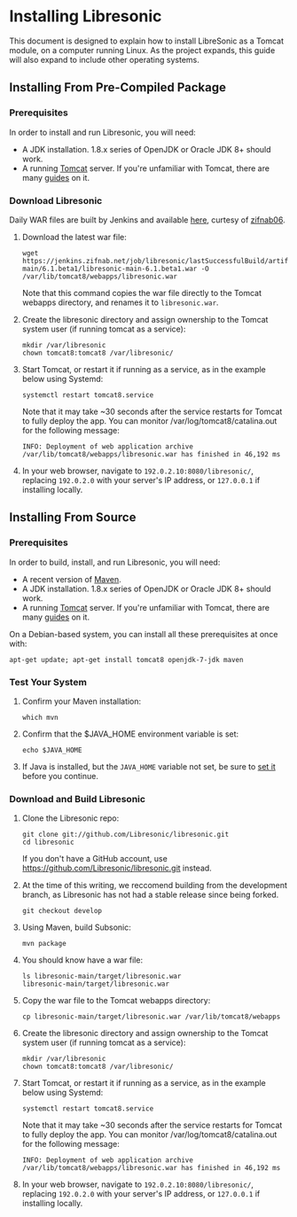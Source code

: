 <!--
# INSTALL.md
# Libresonic/libresonic
-->

# Installing Libresonic

This document is designed to explain how to install LibreSonic as a Tomcat module, on a computer running Linux. As the project expands, this guide will also expand to include other operating systems.

## Installing From Pre-Compiled Package

### Prerequisites

In order to install and run Libresonic, you will need:

  * A JDK installation. 1.8.x series of OpenJDK or Oracle JDK 8+ should work.
  * A running [Tomcat](http://tomcat.apache.org/) server. If you're unfamiliar with Tomcat, there are many [guides](https://www.linode.com/docs/websites/frameworks/apache-tomcat-on-ubuntu-16-04) on it.


### Download Libresonic

Daily WAR files are built by Jenkins and available [here](https://jenkins.zifnab.net/job/libresonic/), curtesy of [zifnab06](https://github.com/zifnab06).

1.  Download the latest war file:

		wget https://jenkins.zifnab.net/job/libresonic/lastSuccessfulBuild/artifact/.repository/org/libresonic/player/libresonic-main/6.1.beta1/libresonic-main-6.1.beta1.war -O /var/lib/tomcat8/webapps/libresonic.war

	Note that this command copies the war file directly to the Tomcat webapps directory, and renames it to `libresonic.war`.

2.  Create the libresonic directory and assign ownership to the Tomcat system user (if running tomcat as a service):

		mkdir /var/libresonic
		chown tomcat8:tomcat8 /var/libresonic/

3.  Start Tomcat, or restart it if running as a service, as in the example below using Systemd:

		systemctl restart tomcat8.service

	Note that it may take ~30 seconds after the service restarts for Tomcat to fully deploy the app. You can monitor /var/log/tomcat8/catalina.out for the following message:

		INFO: Deployment of web application archive /var/lib/tomcat8/webapps/libresonic.war has finished in 46,192 ms

4.  In your web browser, navigate to `192.0.2.10:8080/libresonic/`, replacing `192.0.2.0` with your server's IP address, or `127.0.0.1` if installing locally.

## Installing From Source

### Prerequisites

In order to build, install, and run Libresonic, you will need:

  * A recent version of [Maven](http://maven.apache.org/).
  * A JDK installation. 1.8.x series of OpenJDK or Oracle JDK 8+ should work.
  * A running [Tomcat](http://tomcat.apache.org/) server. If you're unfamiliar with Tomcat, there are many [guides](https://www.linode.com/docs/websites/frameworks/apache-tomcat-on-ubuntu-16-04) on it.

On a Debian-based system, you can install all these prerequisites at once with:

	apt-get update; apt-get install tomcat8 openjdk-7-jdk maven

### Test Your System

1.  Confirm your Maven installation:

		which mvn

2.  Confirm that the $JAVA_HOME environment variable is set:

		echo $JAVA_HOME

3.  If Java is installed, but the `JAVA_HOME` variable not set, be sure to [set it](http://www.cyberciti.biz/faq/linux-unix-set-java_home-path-variable/) before you continue.


### Download and Build Libresonic

1.  Clone the Libresonic repo:

		git clone git://github.com/Libresonic/libresonic.git
		cd libresonic

	If you don't have a GitHub account, use https://github.com/Libresonic/libresonic.git instead.

2.  At the time of this writing, we reccomend building from the development branch, as Libresonic has not had a stable release since being forked.

		git checkout develop

3.  Using Maven, build Subsonic:

		mvn package

4.  You should know have a war file:

		ls libresonic-main/target/libresonic.war 
		libresonic-main/target/libresonic.war

5.  Copy the war file to the Tomcat webapps directory:

		cp libresonic-main/target/libresonic.war /var/lib/tomcat8/webapps

6.  Create the libresonic directory and assign ownership to the Tomcat system user (if running tomcat as a service):

		mkdir /var/libresonic
		chown tomcat8:tomcat8 /var/libresonic/

7.  Start Tomcat, or restart it if running as a service, as in the example below using Systemd:

		systemctl restart tomcat8.service

	Note that it may take ~30 seconds after the service restarts for Tomcat to fully deploy the app. You can monitor /var/log/tomcat8/catalina.out for the following message:

		INFO: Deployment of web application archive /var/lib/tomcat8/webapps/libresonic.war has finished in 46,192 ms

8.  In your web browser, navigate to `192.0.2.10:8080/libresonic/`, replacing `192.0.2.0` with your server's IP address, or `127.0.0.1` if installing locally.